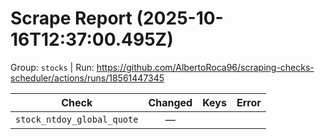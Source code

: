 # Scrape Report (2025-10-16T12:37:00.495Z)

Group: `stocks`  |  Run: https://github.com/AlbertoRoca96/scraping-checks-scheduler/actions/runs/18561447345

| Check | Changed | Keys | Error |
|---|:---:|:--|:--|
| `stock_ntdoy_global_quote` | — |  |  |
